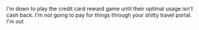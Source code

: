 I'm down to play the credit card reward game until their optimal usage isn't cash back. I'm not going to pay for things through your shitty travel portal. I'm out

